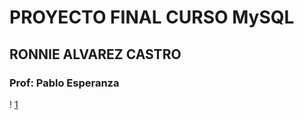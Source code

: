 # PROYECTO FINAL CURSO MySQL
## RONNIE ALVAREZ CASTRO
### Prof: Pablo Esperanza

! [1](https://github.com/RonnieAlvarez/ProyFinal_MySQL/blob/main/proyfinal.png)

